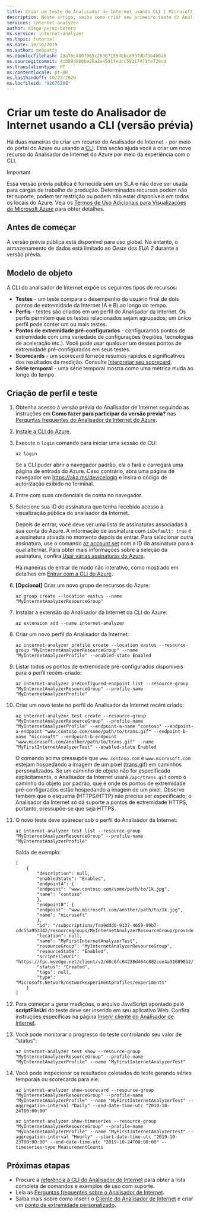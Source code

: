 ```yaml
---
title: Criar um teste do Analisador de Internet usando CLI | Microsoft Docs
description: Neste artigo, saiba como criar seu primeiro teste do Analisador de Internet usando a CLI do Azure.
services: internet-analyzer
author: diego-perez-botero
ms.service: internet-analyzer
ms.topic: tutorial
ms.date: 10/16/2019
ms.author: mebeatty
ms.openlocfilehash: 23a76e4007965c263671554bbcd937dbf3b4b0a6
ms.sourcegitcommit: 4cb89d880be26a2a4531fedcc59317471fe729cd
ms.translationtype: HT
ms.contentlocale: pt-BR
ms.lasthandoff: 10/27/2020
ms.locfileid: "92676208"
---
```

# <a name="create-an-internet-analyzer-test-using-cli-preview"></a>Criar um teste do Analisador de Internet usando a CLI (versão prévia)

Há duas maneiras de criar um recurso do Analisador de Internet - por meio do portal do Azure ou usando a [CLI](internet-analyzer-create-test-portal.md). Esta seção ajuda você a criar um novo recurso do Analisador de Internet do Azure por meio da experiência com o CLI. 


> [!IMPORTANT]
> Essa versão prévia pública é fornecida sem um SLA e não deve ser usada para cargas de trabalho de produção. Determinados recursos podem não ter suporte, podem ter restrição ou podem não estar disponíveis em todos os locais do Azure. Veja os [Termos de Uso Adicionais para Visualizações do Microsoft Azure](https://azure.microsoft.com/support/legal/preview-supplemental-terms/) para obter detalhes.
>

## <a name="before-you-begin"></a>Antes de começar

A versão prévia pública está disponível para uso global. No entanto, o armazenamento de dados está limitado ao *Oeste dos EUA 2* durante a versão prévia.

## <a name="object-model"></a>Modelo de objeto
A CLI do analisador de Internet expõe os seguintes tipos de recursos:
* **Testes** - um teste compara o desempenho do usuário final de dois pontos de extremidade da Internet (A e B) ao longo do tempo.
* **Perfis** - testes são criados em um perfil do Analisador da Internet. Os perfis permitem que os testes relacionados sejam agrupados; um único perfil pode conter um ou mais testes.
* **Pontos de extremidade pré-configurados** - configuramos pontos de extremidade com uma variedade de configurações (regiões, tecnologias de aceleração etc.). Você pode usar qualquer um desses pontos de extremidade pré-configurados em seus testes.
* **Scorecards** - um scorecard fornece resumos rápidos e significativos dos resultados da medição. Consulte [Interpretar seu scorecard](internet-analyzer-scorecard.md).
* **Série temporal** - uma série temporal mostra como uma métrica muda ao longo do tempo.

## <a name="profile-and-test-creation"></a>Criação de perfil e teste
1. Obtenha acesso à versão prévia do Analisador de Internet seguindo as instruções em **Como fazer para participar da versão prévia?** nas [Perguntas frequentes do Analisador de Internet do Azure](internet-analyzer-faq.md).
2. [Instale a CLI do Azure](/cli/azure/install-azure-cli?view=azure-cli-latest).
3. Execute o `login` comando para iniciar uma sessão de CLI:
    ```azurecli-interactive
    az login
    ```

    Se a CLI puder abrir o navegador padrão, ela o fará e carregará uma página de entrada do Azure.
    Caso contrário, abra uma página de navegador em https://aka.ms/devicelogin e insira o código de autorização exibido no terminal.

4. Entre com suas credenciais de conta no navegador.

5. Selecione sua ID de assinatura que tenha recebido acesso à visualização pública do analisador da Internet.

    Depois de entrar, você deve ver uma lista de assinaturas associadas à sua conta do Azure. A informação de assinatura com `isDefault: true` é a assinatura ativada no momento depois de entrar. Para selecionar outra assinatura, use o comando [az account set](/cli/azure/account#az-account-set) com a ID da assinatura para a qual alternar. Para obter mais informações sobre a seleção da assinatura, confira [Usar várias assinaturas do Azure](/cli/azure/manage-azure-subscriptions-azure-cli?view=azure-cli-latest).

    Há maneiras de entrar de modo não interativo, como mostrado em detalhes em [Entrar com a CLI do Azure](/cli/azure/authenticate-azure-cli?view=azure-cli-latest).

6. **[Opcional]** Criar um novo grupo de recursos do Azure:
    ```azurecli-interactive
    az group create --location eastus --name "MyInternetAnalyzerResourceGroup"
    ```

7. Instalar a extensão do Analisador da Internet da CLI do Azure:
     ```azurecli-interactive
    az extension add --name internet-analyzer
    ```

8. Criar um novo perfil do Analisador da Internet:
    ```azurecli-interactive
    az internet-analyzer profile create --location eastus --resource-group "MyInternetAnalyzerResourceGroup" --name "MyInternetAnalyzerProfile" --enabled-state Enabled
    ```

9. Listar todos os pontos de extremidade pré-configurados disponíveis para o perfil recém-criado:
    ```azurecli-interactive
    az internet-analyzer preconfigured-endpoint list --resource-group "MyInternetAnalyzerResourceGroup" --profile-name "MyInternetAnalyzerProfile"
    ```

10. Criar um novo teste no perfil do Analisador da Internet recém criado:
    ```azurecli-interactive
    az internet-analyzer test create --resource-group "MyInternetAnalyzerResourceGroup" --profile-name "MyInternetAnalyzerProfile" --endpoint-a-name "contoso" --endpoint-a-endpoint "www.contoso.com/some/path/to/trans.gif" --endpoint-b-name "microsoft" --endpoint-b-endpoint "www.microsoft.com/another/path/to/trans.gif" --name "MyFirstInternetAnalyzerTest" --enabled-state Enabled
    ```

    O comando acima pressupõe que `www.contoso.com` e `www.microsoft.com` estejam hospedando a imagem de um pixel ([trans.gif](https://fpc.msedge.net/apc/trans.gif)) em caminhos personalizados. Se um caminho de objeto não for especificado explicitamente, o Analisador da Internet usará `/apc/trans.gif` como o caminho do objeto por padrão, que é onde os pontos de extremidade pré-configurados estão hospedando a imagem de um pixel. Observe também que o esquema (HTTPS/HTTP) não precisa ser especificado; o Analisador da Internet só dá suporte a pontos de extremidade HTTPS, portanto, pressupõe-se que seja HTTPS.

11. O novo teste deve aparecer sob o perfil do Analisador da Internet:
    ```azurecli-interactive
    az internet-analyzer test list --resource-group "MyInternetAnalyzerResourceGroup" --profile-name "MyInternetAnalyzerProfile"
    ```

    Saída de exemplo:
    ````
    [
        {
            "description": null,
            "enabledState": "Enabled",
            "endpointA": {
            "endpoint": "www.contoso.com/some/path/to/1k.jpg",
            "name": "contoso"
            },
            "endpointB": {
            "endpoint": "www.microsoft.com/another/path/to/1k.jpg",
            "name": "microsoft"
            },
            "id": "/subscriptions/faa9ddd0-9137-4659-99b7-cdc55a953342/resourcegroups/MyInternetAnalyzerResourceGroup/providers/Microsoft.Network/networkexperimentprofiles/MyInternetAnalyzerProfile/experiments/MyFirstInternetAnalyzerTest",
            "location": null,
            "name": "MyFirstInternetAnalyzerTest",
            "resourceGroup": "MyInternetAnalyzerResourceGroup",
            "resourceState": "Enabled",
            "scriptFileUri": "https://fpc.msedge.net/client/v2/d8c6fc64238d464c882cee4a310898b2/ab.min.js",
            "status": "Created",
            "tags": null,
            "type": "Microsoft.Network/networkexperimentprofiles/experiments"
        }
    ]
    ````

12. Para começar a gerar medições, o arquivo JavaScript apontado pelo **scriptFileUri** do teste deve ser inserido em seu aplicativo Web. Confira instruções específicas na página [Inserir cliente do Analisador de Internet](internet-analyzer-embed-client.md).

13. Você pode monitorar o progresso do teste controlando seu valor de "status":
    ```azurecli-interactive
    az internet-analyzer test show --resource-group "MyInternetAnalyzerResourceGroup" --profile-name "MyInternetAnalyzerProfile" --name "MyFirstInternetAnalyzerTest"
    ```

14. Você pode inspecionar os resultados coletados do teste gerando séries temporais ou scorecards para ele:
    ```azurecli-interactive
    az internet-analyzer show-scorecard --resource-group "MyInternetAnalyzerResourceGroup" --profile-name "MyInternetAnalyzerProfile" --name "MyFirstInternetAnalyzerTest" --aggregation-interval "Daily" --end-date-time-utc "2019-10-24T00:00:00"
    ```

    ```azurecli-interactive
    az internet-analyzer show-timeseries --resource-group "MyInternetAnalyzerResourceGroup" --profile-name "MyInternetAnalyzerProfile" --name "MyFirstInternetAnalyzerTest" --aggregation-interval "Hourly" --start-date-time-utc "2019-10-23T00:00:00" --end-date-time-utc "2019-10-24T00:00:00" --timeseries-type MeasurementCounts
    ```


## <a name="next-steps"></a>Próximas etapas

* Procure a [referência à CLI do Analisador de Internet](/cli/azure/ext/internet-analyzer/internet-analyzer?view=azure-cli-latest) para obter a lista completa de comandos e exemplos de uso com suporte.
* Leia as [Perguntas frequentes sobre o Analisador de Internet](internet-analyzer-faq.md).
* Saiba mais sobre como inserir o [Cliente do Analisador de Internet](internet-analyzer-embed-client.md) e criar um [ponto de extremidade personalizado](internet-analyzer-custom-endpoint.md).